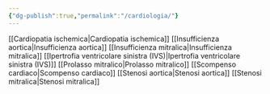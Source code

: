 ```yaml
---
{"dg-publish":true,"permalink":"/cardiologia/"}
---
```


[[Cardiopatia ischemica\|Cardiopatia ischemica]]
[[Insufficienza aortica\|Insufficienza aortica]]
[[Insufficienza mitralica\|Insufficienza mitralica]]
[[Ipertrofia ventricolare sinistra (IVS)\|Ipertrofia ventricolare sinistra (IVS)]]
[[Prolasso mitralico\|Prolasso mitralico]]
[[Scompenso cardiaco\|Scompenso cardiaco]]
[[Stenosi aortica\|Stenosi aortica]]
[[Stenosi mitralica\|Stenosi mitralica]]

